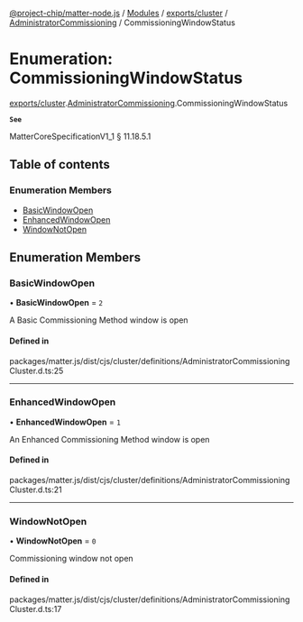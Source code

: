 [@project-chip/matter-node.js](../README.md) / [Modules](../modules.md) / [exports/cluster](../modules/exports_cluster.md) / [AdministratorCommissioning](../modules/exports_cluster.AdministratorCommissioning.md) / CommissioningWindowStatus

# Enumeration: CommissioningWindowStatus

[exports/cluster](../modules/exports_cluster.md).[AdministratorCommissioning](../modules/exports_cluster.AdministratorCommissioning.md).CommissioningWindowStatus

**`See`**

MatterCoreSpecificationV1_1 § 11.18.5.1

## Table of contents

### Enumeration Members

- [BasicWindowOpen](exports_cluster.AdministratorCommissioning.CommissioningWindowStatus.md#basicwindowopen)
- [EnhancedWindowOpen](exports_cluster.AdministratorCommissioning.CommissioningWindowStatus.md#enhancedwindowopen)
- [WindowNotOpen](exports_cluster.AdministratorCommissioning.CommissioningWindowStatus.md#windownotopen)

## Enumeration Members

### BasicWindowOpen

• **BasicWindowOpen** = ``2``

A Basic Commissioning Method window is open

#### Defined in

packages/matter.js/dist/cjs/cluster/definitions/AdministratorCommissioningCluster.d.ts:25

___

### EnhancedWindowOpen

• **EnhancedWindowOpen** = ``1``

An Enhanced Commissioning Method window is open

#### Defined in

packages/matter.js/dist/cjs/cluster/definitions/AdministratorCommissioningCluster.d.ts:21

___

### WindowNotOpen

• **WindowNotOpen** = ``0``

Commissioning window not open

#### Defined in

packages/matter.js/dist/cjs/cluster/definitions/AdministratorCommissioningCluster.d.ts:17

